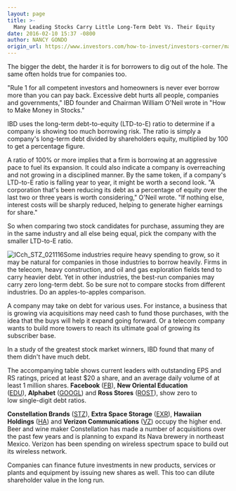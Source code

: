 ```yaml
---
layout: page
title: >-
  Many Leading Stocks Carry Little Long-Term Debt Vs. Their Equity
date: 2016-02-10 15:37 -0800
author: NANCY GONDO
origin_url: https://www.investors.com/how-to-invest/investors-corner/many-leading-stocks-carry-little-long-term-debt
---
```





The bigger the debt, the harder it is for borrowers to dig out of the hole. The same often holds true for companies too.


"Rule 1 for all competent investors and homeowners is never ever borrow more than you can pay back. Excessive debt hurts all people, companies and governments," IBD founder and Chairman William O'Neil wrote in "How to Make Money in Stocks."


IBD uses the long-term debt-to-equity (LTD-to-E) ratio to determine if a company is showing too much borrowing risk. The ratio is simply a company's long-term debt divided by shareholders equity, multiplied by 100 to get a percentage figure.


A ratio of 100% or more implies that a firm is borrowing at an aggressive pace to fuel its expansion. It could also indicate a company is overreaching and not growing in a disciplined manner. By the same token, if a company's LTD-to-E ratio is falling year to year, it might be worth a second look. "A corporation that's been reducing its debt as a percentage of equity over the last two or three years is worth considering," O'Neil wrote. "If nothing else, interest costs will be sharply reduced, helping to generate higher earnings for share."


So when comparing two stock candidates for purchase, assuming they are in the same industry and all else being equal, pick the company with the smaller LTD-to-E ratio.


![ICch_STZ_021116](https://www.investors.com/wp-content/uploads/2016/02/ICch_STZ_021116-1024x546.jpg)Some industries require heavy spending to grow, so it may be natural for companies in those industries to borrow heavily. Firms in the telecom, heavy construction, and oil and gas exploration fields tend to carry heavier debt. Yet in other industries, the best-run companies may carry zero long-term debt. So be sure not to compare stocks from different industries. Do an apples-to-apples comparison.


A company may take on debt for various uses. For instance, a business that is growing via acquisitions may need cash to fund those purchases, with the idea that the buys will help it expand going forward. Or a telecom company wants to build more towers to reach its ultimate goal of growing its subscriber base.


In a study of the greatest stock market winners, IBD found that many of them didn't have much debt.


The accompanying table shows current leaders with outstanding EPS and RS ratings, priced at least \$20 a share, and an average daily volume of at least 1 million shares. **Facebook** ([FB](https://research.investors.com/quote.aspx?symbol=FB)), **New Oriental Education** ([EDU](https://research.investors.com/quote.aspx?symbol=EDU)), **Alphabet** ([GOOGL](https://research.investors.com/quote.aspx?symbol=GOOGL)) and **Ross Stores** ([ROST](https://research.investors.com/quote.aspx?symbol=ROST)), show zero to low single-digit debt ratios.


**Constellation Brands** ([STZ](https://research.investors.com/quote.aspx?symbol=STZ)), **Extra Space Storage** ([EXR](https://research.investors.com/quote.aspx?symbol=EXR)), **Hawaiian Holdings** ([HA](https://research.investors.com/quote.aspx?symbol=HA)) and **Verizon Communications** ([VZ](https://research.investors.com/quote.aspx?symbol=VZ)) occupy the higher end. Beer and wine maker Constellation has made a number of acquisitions over the past few years and is planning to expand its Nava brewery in northeast Mexico. Verizon has been spending on wireless spectrum space to build out its wireless network.


Companies can finance future investments in new products, services or plants and equipment by issuing new shares as well. This too can dilute shareholder value in the long run.





